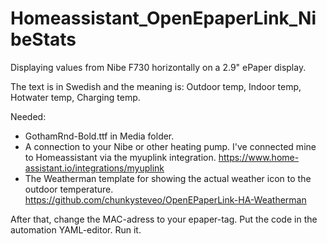# Homeassistant_OpenEpaperLink_NibeStats
Displaying values from Nibe F730 horizontally on a 2.9" ePaper display.

The text is in Swedish and the meaning is: Outdoor temp, Indoor temp, Hotwater temp, Charging temp.

Needed:

* GothamRnd-Bold.ttf in Media folder.
* A connection to your Nibe or other heating pump.
  I've connected mine to Homeassistant via the myuplink integration. https://www.home-assistant.io/integrations/myuplink
* The Weatherman template for showing the actual weather icon to the outdoor temperature. https://github.com/chunkysteveo/OpenEPaperLink-HA-Weatherman

After that, change the MAC-adress to your epaper-tag. 
Put the code in the automation YAML-editor. Run it.

    

